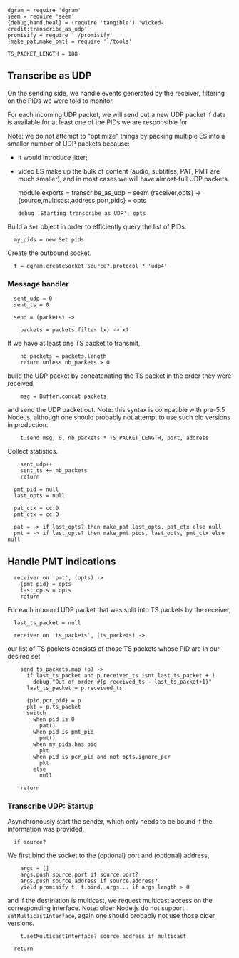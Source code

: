     dgram = require 'dgram'
    seem = require 'seem'
    {debug,hand,heal} = (require 'tangible') 'wicked-credit:transcribe_as_udp'
    promisify = require './promisify'
    {make_pat,make_pmt} = require './tools'

    TS_PACKET_LENGTH = 188

Transcribe as UDP
-----------------

On the sending side, we handle events generated by the receiver, filtering on the PIDs we were told to monitor.

For each incoming UDP packet, we will send out a new UDP packet if data is available for at least one of the PIDs we are responsible for.

Note: we do not attempt to "optimize" things by packing multiple ES into a smaller number of UDP packets because:
- it would introduce jitter;
- video ES make up the bulk of content (audio, subtitles, PAT, PMT are much smaller), and in most cases we will have almost-full UDP packets.

    module.exports =
    transcribe_as_udp = seem (receiver,opts) ->
      {source,multicast,address,port,pids} = opts

      debug 'Starting transcribe as UDP', opts

Build a `Set` object in order to efficiently query the list of PIDs.

      my_pids = new Set pids

Create the outbound socket.

      t = dgram.createSocket source?.protocol ? 'udp4'

### Message handler

      sent_udp = 0
      sent_ts = 0

      send = (packets) ->

        packets = packets.filter (x) -> x?

If we have at least one TS packet to transmit,

        nb_packets = packets.length
        return unless nb_packets > 0

build the UDP packet by concatenating the TS packet in the order they were received,

        msg = Buffer.concat packets

and send the UDP packet out.
Note: this syntax is compatible with pre-5.5 Node.js, although one should probably not attempt to use such old versions in production.

        t.send msg, 0, nb_packets * TS_PACKET_LENGTH, port, address

Collect statistics.

        sent_udp++
        sent_ts += nb_packets
        return

      pmt_pid = null
      last_opts = null

      pat_ctx = cc:0
      pmt_ctx = cc:0

      pat = -> if last_opts? then make_pat last_opts, pat_ctx else null
      pmt = -> if last_opts? then make_pmt pids, last_opts, pmt_ctx else null

Handle PMT indications
----------------------

      receiver.on 'pmt', (opts) ->
        {pmt_pid} = opts
        last_opts = opts
        return

For each inbound UDP packet that was split into TS packets by the receiver,

      last_ts_packet = null

      receiver.on 'ts_packets', (ts_packets) ->

our list of TS packets consists of
those TS packets whose PID are in our desired set

        send ts_packets.map (p) ->
          if last_ts_packet and p.received_ts isnt last_ts_packet + 1
            debug "Out of order #{p.received_ts - last_ts_packet+1}"
          last_ts_packet = p.received_ts

          {pid,pcr_pid} = p
          pkt = p.ts_packet
          switch
            when pid is 0
              pat()
            when pid is pmt_pid
              pmt()
            when my_pids.has pid
              pkt
            when pid is pcr_pid and not opts.ignore_pcr
              pkt
            else
              null

        return

### Transcribe UDP: Startup

Asynchronously start the sender,
which only needs to be bound if the information was provided.

      if source?

We first bind the socket to the (optional) port and (optional) address,

        args = []
        args.push source.port if source.port?
        args.push source.address if source.address?
        yield promisify t, t.bind, args... if args.length > 0

and if the destination is multicast, we request multicast access on the corresponding interface.
Note: older Node.js do not support `setMulticastInterface`, again one should probably not use those older versions.

        t.setMulticastInterface? source.address if multicast

      return

